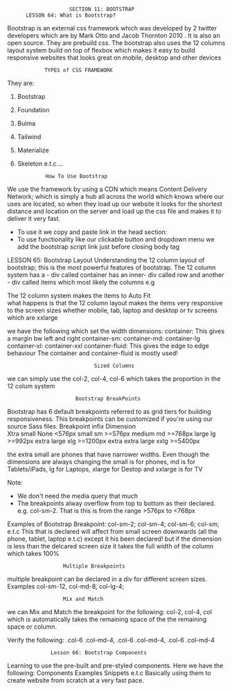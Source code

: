                         SECTION 11: BOOTSTRAP
          LESSON 64: What is Bootstrap?
Bootstrap is an external css framework which was developed by 2 twitter developers which are by Mark Otto and Jacob Thornton 2010 . It is also an open source. They are prebuild css.
The bootstrap also uses the 12 columns layout system build on top of flexbox which makes it easy to build responsive websites that looks great on mobile, desktop and other devices


                TYPES of CSS FRAMEWORK
They are:
1. Bootstrap
2. Foundation
3. Bulma
4. Tailwind 
5. Materialize
6. Skeleton e.t.c....

                How To Use Bootstrap
We use the framework by using a CDN which means Content Delivery Network; which is simply a hub all across the world which knows where our uses are located, so when they load up our website it looks for the shortest distance and location on the server and load up the css file and makes it to deliver it very fast.

- To use it we copy and paste link in the head section:
- To use functionality like our clickable button and dropdown menu we add the bootstrap script link just before closing body tag

LESSON 65: Bootstrap Layout
Understanding the 12 column layout of bootstrap; this is the most powerful features of bootstrap.
The 12 column system
has a       - div called container
has an inner- div called row
and another - div called items which most likely the columns e.g
<div class="container">
  <div class="row">
    <div class="col"></div> The 12 column system makes the items to Auto Fit
  </div>
</div>
what happens is that the 12 column layout makes the items very responsive to the screen sizes whether mobile, tab, laptop and desktop or tv screens which are xxlarge

we have the following which set the width dimensions:
container: This gives a margin bw left and right
container-sm:
container-md:
container-lg
container-xl:
container-xxl
container-fluid: This gives the edge to edge behaviour
The container and container-fluid is mostly used!

                                Sized Columns
we can simply use the col-2, col-4, col-6 which takes the proportion in the 12 colum system

                          Bootstrap BreakPoints
Bootstrap has 6 default breakpoints referred to as grid tiers for building responsiveness. This breakpoints can be customized if you're using our source Sass files.
Breakpoint            infix         Dimension              
Xtra small            None           <576px
small                 sm             >=576px
medium                md             >=768px
large                 lg             >=992px
extra large           xlg            >=1200px
extra extra large     xxlg           >=5400px

the extra small are phones that have narrower widths. Even though the dimensions are always changing the small is for phones, md is for Tablets/iPads, lg for Laptops, xlarge for Destop and xxlarge is for TV


Note: 
- We don't need the media query that much
- The breakpoints alway overflow from top to bottom as their declared. e.g. col-sm-2. That is this is from the range >576px to <768px


Examples of Bootstrap Breakpoint: col-sm-2; col-sm-4; col-sm-6; col-sm; e.t.c
This that is declared will affect from small screen downwards (all the phone, tablet, laptop e.t.c) except it his been declared!
but if the dimension is less than the delcared screen size it takes the full width of the column which takes 100%

                      Multiple Breakpoints
multiple breakpoint can be declared in a div for different screen sizes. Examples col-sm-12, col-md-8, col-lg-4;
          
                      Mix and Match
we can Mix and Match the breakpoint for the following: col-2, col-4, col which is automatically takes the remaining space of the the remaining space or column.

Verify the following: .col-6 .col-md-4, .col-6 .col-md-4, .col-6 .col-md-4



                  Lesson 66: Bootstrap Components
Learning to use the pre-built and pre-styled components.
Here we have the following:
Components
Examples
Snippets e.t.c
Basically using them to create website from scratch at a very fast pace.